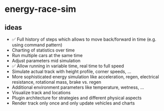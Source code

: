 # energy-race-sim

## ideas

- ✅ Full history of steps which allows to move back/forward in time (e.g. using command pattern)
- Charting of statistics over time
- Run multiple cars at the same time
- Adjust parameters mid simulation
- ✅ Allow running in variable time, real time to full speed
- Simulate actual track with height profile, corner speeds, ...
- More sophisticated energy simulation like acceleration, regen, electrical resistance, rotational mass, brake vs. regen
- Additional environment parameters like temperature, wetness, ...
- Visualize track and locations
- Plugin architecture for strategies and different physical aspects
- Render track only once and only update vehicles and charts